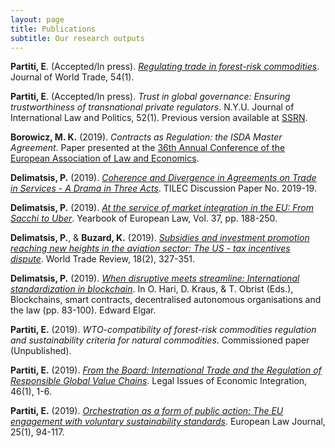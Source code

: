 ```yaml
---
layout: page
title: Publications
subtitle: Our research outputs
---
```


**Partiti, E**. (Accepted/In press). _[Regulating trade in forest-risk commodities](https://papers.ssrn.com/abstract=3406718)_. Journal of World Trade, 54(1).

**Partiti, E**. (Accepted/In press). _Trust in global governance: Ensuring trustworthiness of transnational private regulators_. N.Y.U. Journal of International Law and Politics, 52(1). Previous version available at [SSRN](https://papers.ssrn.com/sol3/papers.cfm?abstract_id=3406716).

**Borowicz, M. K.** (2019). _Contracts as Regulation: the ISDA Master Agreement_. Paper presented at the [36th Annual Conference of the European Association of Law and Economics](https://eale.org/conference/eale-2019-tel-aviv/general-information).

**Delimatsis, P.** (2019). _[Coherence and Divergence in Agreements on Trade in Services - A Drama in Three Acts](https://ssrn.com/abstract=3444205)_. TILEC Discussion Paper No. 2019-19.

**Delimatsis, P.** (2019). _[At the service of market integration in the EU: From Sacchi to Uber](https://www.law.ox.ac.uk/business-law-blog/blog/2019/02/service-market-liberalization-eu-sacchi-uber)_. Yearbook of European Law, Vol. 37, pp. 188-250.

**Delimatsis, P.**, & **Buzard, K.** (2019). _[Subsidies and investment promotion reaching new heights in the aviation sector: The US - tax incentives dispute](https://www.cambridge.org/core/journals/world-trade-review/article/subsidies-and-investment-promotion-reaching-new-heights-in-the-aviation-sector-the-ustax-incentives-dispute/8889228A6FD053C3499861A17A36313C)_. World Trade Review, 18(2), 327-351.

**Delimatsis, P.** (2019). _[When disruptive meets streamline: International standardization in blockchain](https://www.elgaronline.com/view/edcoll/9781788115124/9781788115124.00010.xml)_. In O. Hari, D. Kraus, & T. Obrist (Eds.), Blockchains, smart contracts, decentralised autonomous organisations and the law (pp. 83-100). Edward Elgar.

**Partiti, E.** (2019). _WTO-compatibility of forest-risk commodities regulation and sustainability criteria for natural commodities_. Commissioned paper (Unpublished).

**Partiti, E.** (2019). _[From the Board: International Trade and the Regulation of Responsible Global Value Chains](https://www.kluwerlawonline.com/abstract.php?area=Journals&id=LEIE2019001)_. Legal Issues of Economic Integration, 46(1), 1-6.

**Partiti, E.** (2019). _[Orchestration as a form of public action: The EU engagement with voluntary sustainability standards](https://onlinelibrary.wiley.com/doi/full/10.1111/eulj.12299)_. European Law Journal, 25(1), 94-117.
